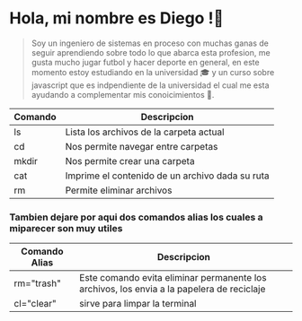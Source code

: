 # Hola, mi nombre es Diego !👋
>Soy un ingeniero de sistemas en proceso con muchas ganas de seguir aprendiendo sobre todo lo que abarca esta profesion, me gusta mucho jugar futbol y hacer deporte en general, en este momento estoy estudiando en la universidad 🎓 y un curso sobre javascript que es indpendiente de la universidad el cual me esta ayudando a complementar mis conoicimientos 🤩.

| Comando | Descripcion |
| ------ | ------ |
| ls | Lista los archivos de la carpeta actual |
| cd | Nos permite navegar entre carpetas |
| mkdir | Nos permite crear una carpeta |
| cat | Imprime el contenido de un archivo dada su ruta |
| rm | Permite eliminar archivos |

### Tambien dejare por aqui dos comandos alias los cuales a miparecer son muy utiles

| Comando Alias | Descripcion |
| ------|------ |
| rm="trash" | Este comando evita eliminar permanente los archivos, los envia a la papelera de reciclaje |
| cl="clear" | sirve para limpar la terminal |

